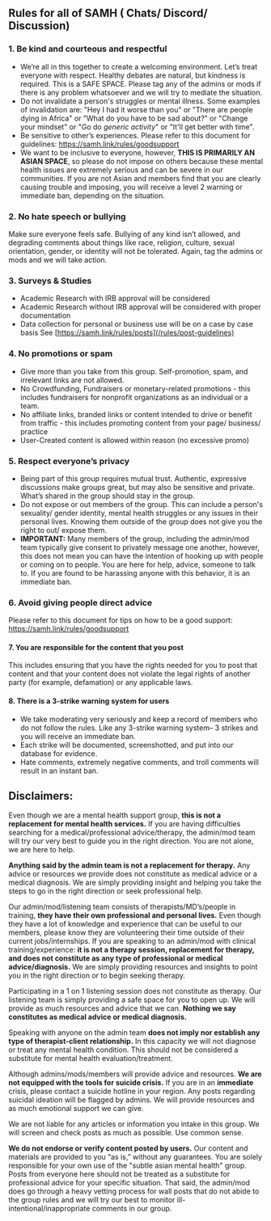 ## Rules for all of SAMH ( Chats/ Discord/ Discussion)
### 1. Be kind and courteous and respectful
* We’re all in this together to create a welcoming environment. Let’s treat everyone with respect. Healthy debates are natural, but kindness is required. This is a SAFE SPACE. Please tag any of the admins or mods if there is any problem whatsoever and we will try to mediate the situation.
* Do not invalidate a person's struggles or mental illness. Some examples of invalidation are: "Hey I had it worse than you" or "There are people dying in Africa" or "What do you have to be sad about?" or "Change your mindset" or "Go do *generic activity*" or "It'll get better with time".
* Be sensitive to other’s experiences. Please refer to this document for guidelines: https://samh.link/rules/goodsupport
* We want to be inclusive to everyone, however, **THIS IS PRIMARILY AN ASIAN SPACE**, so please do not impose on others because these mental health issues are extremely serious and can be severe in our communities. If you are not Asian and members find that you are clearly causing trouble and imposing, you will receive a level 2 warning or immediate ban, depending on the situation.
### 2. No hate speech or bullying
Make sure everyone feels safe. Bullying of any kind isn’t allowed, and degrading comments about things like race, religion, culture, sexual orientation, gender, or identity will not be tolerated. Again, tag the admins or mods and we will take action.
### 3. Surveys & Studies
* Academic Research with IRB approval will be considered
* Academic Research without IRB approval will be considered with proper documentation
* Data collection for personal or business use will be on a case by case basis
See [https://samh.link/rules/posts](/rules/post-guidelines)
### 4. No promotions or spam
* Give more than you take from this group. Self-promotion, spam, and irrelevant links are not allowed. 
* No Crowdfunding, Fundraisers or monetary-related promotions - this includes fundraisers for nonprofit organizations as an individual or a team.
* No affiliate links, branded links or content intended to drive or benefit from traffic - this includes promoting content from your page/ business/ practice
* User-Created content is allowed within reason (no excessive promo)
### 5. Respect everyone’s privacy
* Being part of this group requires mutual trust. Authentic, expressive discussions make groups great, but may also be sensitive and private. What’s shared in the group should stay in the group.
* Do not expose or out members of the group. This can include a person's sexuality/ gender identity, mental health struggles or any issues in their personal lives. Knowing them outside of the group does not give you the right to out/ expose them.
* **IMPORTANT:** Many members of the group, including the admin/mod team typically give consent to privately message one another, however, this does not mean you can have the intention of hooking up with people or coming on to people. You are here for help, advice, someone to talk to. If you are found to be harassing anyone with this behavior, it is an immediate ban. 
### 6. Avoid giving people direct advice
Please refer to this document for tips on how to be a good support: 
https://samh.link/rules/goodsupport
#### 7. You are responsible for the content that you post
This includes ensuring that you have the rights needed for you to post that content and that your content does not violate the legal rights of another party (for example, defamation) or any applicable laws.
#### 8. There is a 3-strike warning system for users
* We take moderating very seriously and keep a record of members who do not follow the rules. Like any 3-strike warning system– 3 strikes and you will receive an immediate ban.
* Each strike will be documented, screenshotted, and put into our database for evidence.
* Hate comments, extremely negative comments, and troll comments will result in  an instant ban.  
## Disclaimers:
Even though we are a mental health support group, **this is not a replacement for mental health services.** If you are having difficulties searching for a medical/professional advice/therapy, the admin/mod team will try our very best to guide you in the right direction. You are not alone, we are here to help.

**Anything said by the admin team is not a replacement for therapy.** Any advice or resources we provide does not constitute as medical advice or a medical diagnosis. We are simply providing insight and helping you take the steps to go in the right direction or seek professional help.

Our admin/mod/listening team consists of therapists/MD’s/people in training, **they have their own professional and personal lives.** Even though they have a lot of knowledge and experience that can be useful to our members, please know they are volunteering their time outside of their current jobs/internships.  If you are speaking to an admin/mod with clinical training/experience: **it is not a therapy session, replacement for therapy, and does not constitute as any type of professional or medical advice/diagnosis.** We are simply providing resources and insights to point you in the right direction or to begin seeking therapy.

Participating in a 1 on 1 listening session does not constitute as therapy. Our listening team is simply providing a safe space for you to open up. We will provide as much resources and advice that we can. **Nothing we say constitutes as medical advice or medical diagnosis.**

Speaking with anyone on the admin team **does not imply nor establish any type of therapist-client relationship.** In this capacity we will not diagnose or treat any mental health condition. This should not be considered a substitute for mental health evaluation/treatment.

Although admins/mods/members will provide advice and resources. **We are not equipped with the tools for suicide crisis.** If you are in an **immediate** crisis, please contact a suicide hotline in your region. Any posts regarding suicidal ideation will be flagged by admins. We will provide resources and as much emotional support we can give.

We are not liable for any articles or information you intake in this group. We will screen and check posts as much as possible. Use common sense.

**We do not endorse or verify content posted by users.** Our content and materials are provided to you “as is,” without any guarantees. You are solely responsible for your own use of the "subtle asian mental health" group. Posts from everyone here should not be treated as a substitute for professional advice for your specific situation. That said, the admin/mod does go through a heavy vetting process for wall posts that do not abide to the group rules and we will try our best to monitor ill-intentional/inappropriate comments in our group.
